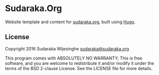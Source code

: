 # Sudaraka.Org

Website template and content for [sudaraka.org](https://sudaraka.org/), built using [Hugo](https://gohugo.io/).

## License

Copyright 2016 Sudaraka Wijesinghe <sudaraka@sudaraka.org>

This program comes with ABSOLUTELY NO WARRANTY;
This is free software, and you are welcome to redistribute it and/or modify it
under the terms of the BSD 2-clause License. See the LICENSE file for more
details.

